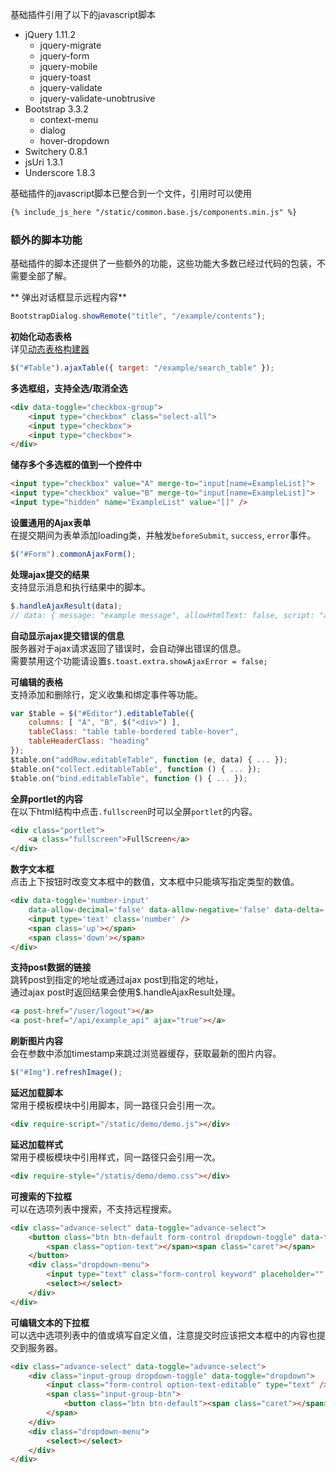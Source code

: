 基础插件引用了以下的javascript脚本<br/>

- jQuery 1.11.2
	- jquery-migrate
	- jquery-form
	- jquery-mobile
	- jquery-toast
	- jquery-validate
	- jquery-validate-unobtrusive
- Bootstrap 3.3.2
	- context-menu
	- dialog
	- hover-dropdown
- Switchery 0.8.1
- jsUri 1.3.1
- Underscore 1.8.3

基础插件的javascript脚本已整合到一个文件，引用时可以使用

``` html
{% include_js_here "/static/common.base.js/components.min.js" %}
```

### 额外的脚本功能

基础插件的脚本还提供了一些额外的功能，这些功能大多数已经过代码的包装，不需要全部了解。

** 弹出对话框显示远程内容**<br/>
``` javascript
BootstrapDialog.showRemote("title", "/example/contents");
```

**初始化动态表格**<br/>
详见[动态表格构建器](common.base.ajax_table)
``` javascript
$("#Table").ajaxTable({ target: "/example/search_table" });
```

**多选框组，支持全选/取消全选**<br/>
``` html
<div data-toggle="checkbox-group">
	<input type="checkbox" class="select-all">
	<input type="checkbox">
	<input type="checkbox">
</div>
```

**储存多个多选框的值到一个控件中**<br/>
``` html
<input type="checkbox" value="A" merge-to="input[name=ExampleList]">
<input type="checkbox" value="B" merge-to="input[name=ExampleList]">
<input type="hidden" name="ExampleList" value="[]" />
```

**设置通用的Ajax表单**<br/>
在提交期间为表单添加loading类，并触发`beforeSubmit`, `success`, `error`事件。<br/>
``` javascript
$("#Form").commonAjaxForm();
```

**处理ajax提交的结果**<br/>
支持显示消息和执行结果中的脚本。<br/>
``` javascript
$.handleAjaxResult(data);
// data: { message: "example message", allowHtmlText: false, script: "alert(1)" }
```

**自动显示ajax提交错误的信息**<br/>
服务器对于ajax请求返回了错误时，会自动弹出错误的信息。<br/>
需要禁用这个功能请设置`$.toast.extra.showAjaxError = false;`<br/>

**可编辑的表格**<br/>
支持添加和删除行，定义收集和绑定事件等功能。
``` javascript
var $table = $("#Editor").editableTable({
	columns: [ "A", "B", $("<div>") ],
	tableClass: "table table-bordered table-hover",
	tableHeaderClass: "heading"
});
$table.on("addRow.editableTable", function (e, data) { ... });
$table.on("collect.editableTable", function () { ... });
$table.on("bind.editableTable", function () { ... });
```

**全屏portlet的内容**<br/>
在以下html结构中点击`.fullscreen`时可以全屏`portlet`的内容。
``` html
<div class="portlet">
	<a class="fullscreen">FullScreen</a>
</div>
```

**数字文本框**<br/>
点击上下按钮时改变文本框中的数值，文本框中只能填写指定类型的数值。<br/>
``` html
<div data-toggle='number-input'
	data-allow-decimal='false' data-allow-negative='false' data-delta='1'>
	<input type='text' class='number' />
	<span class='up'></span>
	<span class='down'></span>
</div>
```

**支持post数据的链接**<br/>
跳转post到指定的地址或通过ajax post到指定的地址，<br/>
通过ajax post时返回结果会使用$.handleAjaxResult处理。<br/>
``` html
<a post-href="/user/logout"></a>
<a post-href="/api/example_api" ajax="true"></a>
```

**刷新图片内容**<br/>
会在参数中添加timestamp来跳过浏览器缓存，获取最新的图片内容。
``` javascript
$("#Img").refreshImage();
```

**延迟加载脚本**<br/>
常用于模板模块中引用脚本，同一路径只会引用一次。
``` html
<div require-script="/static/demo/demo.js"></div>
```

**延迟加载样式**<br/>
常用于模板模块中引用样式，同一路径只会引用一次。
``` html
<div require-style="/statis/demo/demo.css"></div>
```

**可搜索的下拉框**<br/>
可以在选项列表中搜索，不支持远程搜索。<br/>
``` html
<div class="advance-select" data-toggle="advance-select">
	<button class="btn btn-default form-control dropdown-toggle" data-toggle="dropdown">
		<span class="option-text"></span><span class="caret"></span>
	</button>
	<div class="dropdown-menu">
		<input type="text" class="form-control keyword" placeholder="" />
		<select></select>
	</div>
</div>
```

**可编辑文本的下拉框**<br/>
可以选中选项列表中的值或填写自定义值，注意提交时应该把文本框中的内容也提交到服务器。<br/>
``` html
<div class="advance-select" data-toggle="advance-select">
	<div class="input-group dropdown-toggle" data-toggle="dropdown">
		<input class="form-control option-text-editable" type="text" />
		<span class="input-group-btn">
			<button class="btn btn-default"><span class="caret"></span></button>
		</span>
	</div>
	<div class="dropdown-menu">
		<select></select>
	</div>
</div>
```
